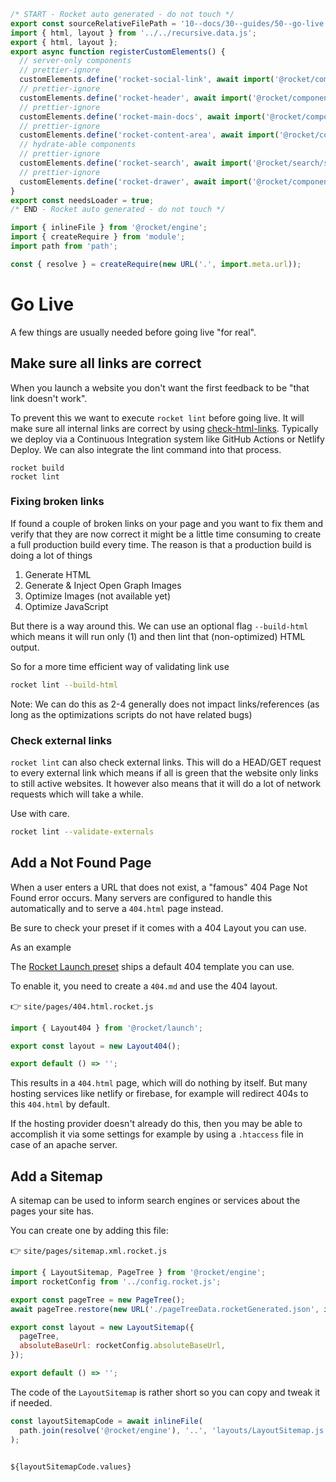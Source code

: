 ```js server
/* START - Rocket auto generated - do not touch */
export const sourceRelativeFilePath = '10--docs/30--guides/50--go-live.rocket.md';
import { html, layout } from '../../recursive.data.js';
export { html, layout };
export async function registerCustomElements() {
  // server-only components
  // prettier-ignore
  customElements.define('rocket-social-link', await import('@rocket/components/social-link.js').then(m => m.RocketSocialLink));
  // prettier-ignore
  customElements.define('rocket-header', await import('@rocket/components/header.js').then(m => m.RocketHeader));
  // prettier-ignore
  customElements.define('rocket-main-docs', await import('@rocket/components/main-docs.js').then(m => m.RocketMainDocs));
  // prettier-ignore
  customElements.define('rocket-content-area', await import('@rocket/components/content-area.js').then(m => m.RocketContentArea));
  // hydrate-able components
  // prettier-ignore
  customElements.define('rocket-search', await import('@rocket/search/search.js').then(m => m.RocketSearch));
  // prettier-ignore
  customElements.define('rocket-drawer', await import('@rocket/components/drawer.js').then(m => m.RocketDrawer));
}
export const needsLoader = true;
/* END - Rocket auto generated - do not touch */

import { inlineFile } from '@rocket/engine';
import { createRequire } from 'module';
import path from 'path';

const { resolve } = createRequire(new URL('.', import.meta.url));
```

# Go Live

A few things are usually needed before going live "for real".

## Make sure all links are correct

When you launch a website you don't want the first feedback to be "that link doesn't work".

To prevent this we want to execute `rocket lint` before going live.
It will make sure all internal links are correct by using [check-html-links](../../30--tools/40--check-html-links/10--overview.rocket.md).
Typically we deploy via a Continuous Integration system like GitHub Actions or Netlify Deploy.
We can also integrate the lint command into that process.

```
rocket build
rocket lint
```

### Fixing broken links

If found a couple of broken links on your page and you want to fix them and verify that they are now correct it might be a little time consuming to create a full production build every time.
The reason is that a production build is doing a lot of things

1. Generate HTML
2. Generate & Inject Open Graph Images
3. Optimize Images (not available yet)
4. Optimize JavaScript

But there is a way around this. We can use an optional flag `--build-html` which means it will run only (1) and then lint that (non-optimized) HTML output.

So for a more time efficient way of validating link use

```bash
rocket lint --build-html
```

Note: We can do this as 2-4 generally does not impact links/references (as long as the optimizations scripts do not have related bugs)

### Check external links

`rocket lint` can also check external links.
This will do a HEAD/GET request to every external link which means if all is green that the website only links to still active websites.
It however also means that it will do a lot of network requests which will take a while.

Use with care.

```bash
rocket lint --validate-externals
```

## Add a Not Found Page

When a user enters a URL that does not exist, a "famous" 404 Page Not Found error occurs.
Many servers are configured to handle this automatically and to serve a `404.html` page instead.

Be sure to check your preset if it comes with a 404 Layout you can use.

As an example

The [Rocket Launch preset](../../20--presets/20--launch/10--overview.rocket.md) ships a default 404 template you can use.

To enable it, you need to create a `404.md` and use the 404 layout.

👉 `site/pages/404.html.rocket.js`

```js
import { Layout404 } from '@rocket/launch';

export const layout = new Layout404();

export default () => '';
```

This results in a `404.html` page, which will do nothing by itself. But many hosting services like netlify or firebase, for example will redirect 404s to this `404.html` by default.

If the hosting provider doesn't already do this, then you may be able to accomplish it via some settings for example by using a `.htaccess` file in case of an apache server.

## Add a Sitemap

A sitemap can be used to inform search engines or services about the pages your site has.

You can create one by adding this file:

👉 `site/pages/sitemap.xml.rocket.js`

```js
import { LayoutSitemap, PageTree } from '@rocket/engine';
import rocketConfig from '../config.rocket.js';

export const pageTree = new PageTree();
await pageTree.restore(new URL('./pageTreeData.rocketGenerated.json', import.meta.url));

export const layout = new LayoutSitemap({
  pageTree,
  absoluteBaseUrl: rocketConfig.absoluteBaseUrl,
});

export default () => '';
```

The code of the `LayoutSitemap` is rather short so you can copy and tweak it if needed.

```js server
const layoutSitemapCode = await inlineFile(
  path.join(resolve('@rocket/engine'), '..', 'layouts/LayoutSitemap.js'),
);
```

<pre><code>
${layoutSitemapCode.values}
</code></pre>
